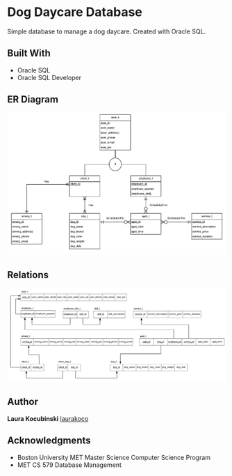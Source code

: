 # Dog Daycare Database

Simple database to manage a dog daycare. Created with Oracle SQL.

## Built With

* Oracle SQL
* Oracle SQL Developer

## ER Diagram

<p>
<img src="images/erd.png" width="800">
</p>

## Relations

<p>
<img src="images/relations.png" width="800">
</p>

## Author

**Laura Kocubinski** [laurakoco](https://github.com/laurakoco)

## Acknowledgments

* Boston University MET Master Science Computer Science Program
* MET CS 579 Database Management
